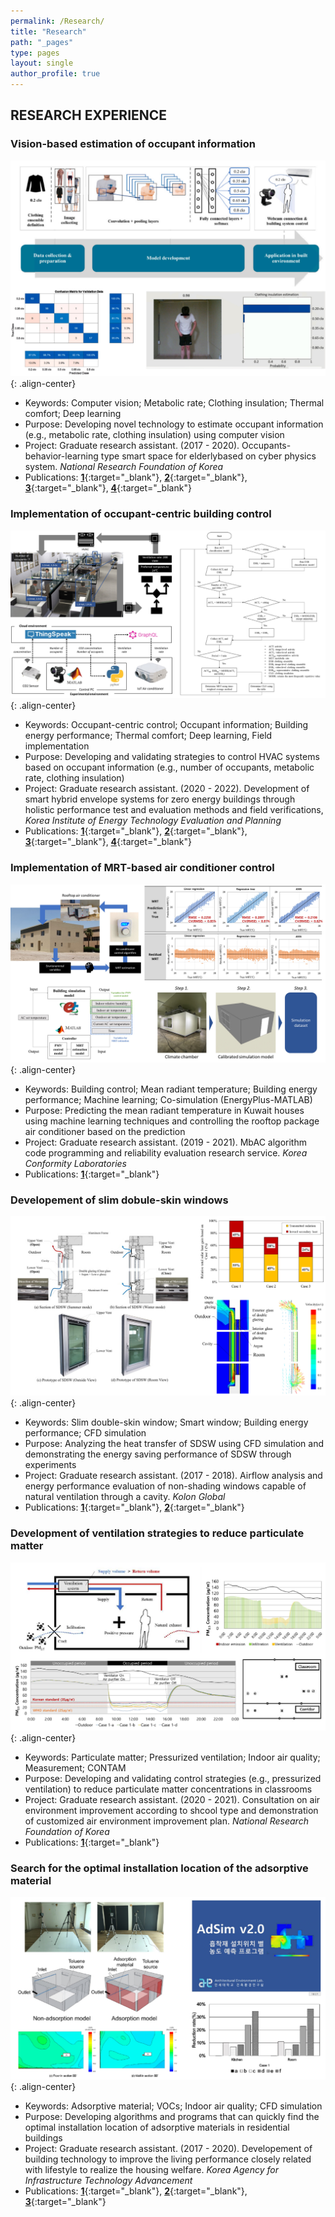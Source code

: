 ```yaml
---
permalink: /Research/
title: "Research"
path: "_pages"
type: pages
layout: single
author_profile: true
---
```

## RESEARCH EXPERIENCE
### Vision-based estimation of occupant information 
![이미지 alt](/assets/images/Vision.jpg)
{: .align-center}   
* Keywords: Computer vision; Metabolic rate; Clothing insulation; Thermal comfort; Deep learning
* Purpose: Developing novel technology to estimate occupant information (e.g., metabolic rate, clothing insulation) using computer vision
* Project: Graduate research assistant. (2017 - 2020). Occupants-behavior-learning type smart space for elderlybased on cyber physics system. _National Research Foundation of Korea_  
* Publications: [__1__](https://www.sciencedirect.com/science/article/pii/S0360132321004388){:target="_blank"}, [__2__](https://www.mdpi.com/2071-1050/11/20/5702){:target="_blank"}, [__3__](https://www.mdpi.com/2073-4433/11/1/106){:target="_blank"}, [__4__](https://link.springer.com/article/10.1007/s12273-020-0707-1){:target="_blank"}   

### Implementation of occupant-centric building control
![이미지 alt](/assets/images/OCC.jpg)
{: .align-center}   
* Keywords: Occupant-centric control; Occupant information; Building energy performance; Thermal comfort; Deep learning, Field implementation
* Purpose: Developing and validating strategies to control HVAC systems based on occupant information (e.g., number of occupants, metabolic rate, clothing insulation)
* Project: Graduate research assistant. (2020 - 2022). Development of smart hybrid envelope systems for zero energy buildings through holistic performance test and evaluation methods and field verifications, _Korea Institute of Energy Technology Evaluation and Planning_   
* Publications: [__1__](https://www.sciencedirect.com/science/article/pii/S0360132322007272){:target="_blank"}, [__2__](https://www.sciencedirect.com/science/article/pii/S0360132322005789){:target="_blank"}, [__3__](https://www.sciencedirect.com/science/article/pii/S0378778821006733){:target="_blank"}, [__4__](https://www.sciencedirect.com/science/article/pii/S0360132321004662){:target="_blank"}   

### Implementation of MRT-based air conditioner control
![이미지 alt](/assets/images/Kuwait.jpg)
{: .align-center}   
* Keywords: Building control; Mean radiant temperature; Building energy performance; Machine learning; Co-simulation (EnergyPlus-MATLAB)
* Purpose: Predicting the mean radiant temperature in Kuwait houses using machine learning techniques and controlling the rooftop package air conditioner based on the prediction
* Project: Graduate research assistant. (2019 - 2021). MbAC algorithm code programming and reliability evaluation research service. _Korea Conformity Laboratories_  
* Publications: [__1__](https://www.sciencedirect.com/science/article/pii/S036013232100754X){:target="_blank"}

### Developement of slim dobule-skin windows
![이미지 alt](/assets/images/SDSW.jpg)
{: .align-center}   
* Keywords: Slim double-skin window; Smart window; Building energy performance; CFD simulation    
* Purpose: Analyzing the heat transfer of SDSW using CFD simulation and demonstrating the energy saving performance of SDSW through experiments   
* Project: Graduate research assistant. (2017 - 2018). Airflow analysis and energy performance evaluation of non-shading windows capable of natural ventilation through a cavity. _Kolon Global_   
* Publications: [__1__](https://www.sciencedirect.com/science/article/pii/S1359431119311081){:target="_blank"}, [__2__](https://www.sciencedirect.com/science/article/pii/S0378778821009658){:target="_blank"}   

### Development of ventilation strategies to reduce particulate matter
![이미지 alt](/assets/images/PM.jpg)
{: .align-center}   
* Keywords: Particulate matter; Pressurized ventilation; Indoor air quality; Measurement; CONTAM   
* Purpose: Developing and validating control strategies (e.g., pressurized ventilation) to reduce particulate matter concentrations in classrooms
* Project: Graduate research assistant. (2020 - 2021). Consultation on air environment improvement according to shcool type and demonstration of customized air environment improvement plan. _National Research Foundation of Korea_
* Publications: [__1__](http://koreascience.or.kr/article/JAKO202029462558662.page){:target="_blank"}

### Search for the optimal installation location of the adsorptive material
![이미지 alt](/assets/images/IAQ.jpg)
{: .align-center}   
* Keywords: Adsorptive material; VOCs; Indoor air quality; CFD simulation   
* Purpose: Developing algorithms and programs that can quickly find the optimal installation location of adsorptive materials in residential buildings
* Project: Graduate research assistant. (2017 - 2020). Developement of building technology to improve the living performance closely related with lifestyle to realize the housing welfare. _Korea Agency for Infrastructure Technology Advancement_ 
* Publications: [__1__](http://www.kieae.kr/_PR/view/?aidx=26336&bidx=2476){:target="_blank"}, [__2__](https://link.springer.com/article/10.1007/s12273-019-0550-4){:target="_blank"}, [__3__](https://koreascience.kr/article/JAKO201732663239337.page){:target="_blank"}
